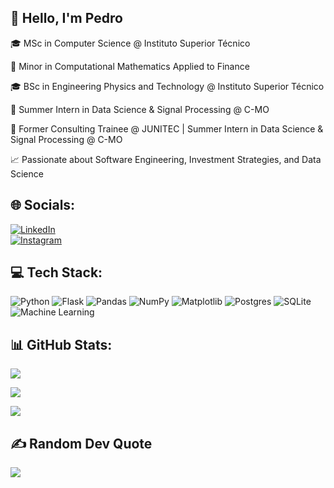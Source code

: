 ## 👋 Hello, I'm Pedro

🎓 MSc in Computer Science @ Instituto Superior Técnico 

🧠 Minor in Computational Mathematics Applied to Finance 

🎓 BSc in Engineering Physics and Technology @ Instituto Superior Técnico 

💼 Summer Intern in Data Science & Signal Processing @ C-MO 

💼 Former Consulting Trainee @ JUNITEC | Summer Intern in Data Science & Signal Processing @ C-MO 

📈 Passionate about Software Engineering, Investment Strategies, and Data Science 

## 🌐 Socials:
[![LinkedIn](https://img.shields.io/badge/LinkedIn-%230077B5.svg?logo=linkedin&logoColor=white)](https://www.linkedin.com/in/pedro-maltez-48a70915a/)  
[![Instagram](https://img.shields.io/badge/Instagram-%23E4405F.svg?logo=instagram&logoColor=white)](https://www.instagram.com/pedro._.maltez/)

## 💻 Tech Stack:
![Python](https://img.shields.io/badge/python-3670A0?style=for-the-badge&logo=python&logoColor=ffdd54) ![Flask](https://img.shields.io/badge/flask-%23000.svg?style=for-the-badge&logo=flask&logoColor=white) ![Pandas](https://img.shields.io/badge/pandas-%23150458.svg?style=for-the-badge&logo=pandas&logoColor=white) ![NumPy](https://img.shields.io/badge/numpy-%23013243.svg?style=for-the-badge&logo=numpy&logoColor=white) ![Matplotlib](https://img.shields.io/badge/matplotlib-%23FFFFFF.svg?style=for-the-badge&logo=matplotlib&logoColor=black) ![Postgres](https://img.shields.io/badge/postgres-%23316192.svg?style=for-the-badge&logo=postgresql&logoColor=white) ![SQLite](https://img.shields.io/badge/sqlite-%2307405e.svg?style=for-the-badge&logo=sqlite&logoColor=white) ![Machine Learning](https://img.shields.io/badge/machine%20learning-%23FF7F00.svg?style=for-the-badge&logo=python&logoColor=white) 

## 📊 GitHub Stats:
![](https://github-readme-stats.vercel.app/api?username=pedromaltex&theme=dark&hide_border=false&include_all_commits=false&count_private=false)<br/>

![](https://nirzak-streak-stats.vercel.app/?user=pedromaltex&theme=dark&hide_border=false)<br/>

![](https://github-readme-stats.vercel.app/api/top-langs/?username=pedromaltex&theme=dark&hide_border=false&include_all_commits=false&count_private=false&layout=compact)

## ✍️ Random Dev Quote
![](https://quotes-github-readme.vercel.app/api?type=horizontal&theme=radical&quote=First,%20solve%20the%20problem.%20Then,%20write%20the%20code.&author=John%20Johnson)





